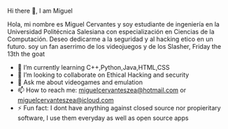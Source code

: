  Hi there 👋, I am Miguel 

Hola, mi nombre es Miguel Cervantes y soy estudiante de ingeniería en la Universidad Politécnica Salesiana con especialización en Ciencias de la Computación. Deseo dedicarme a la seguridad y al hacking etico en un futuro. soy un fan aserrimo de los videojuegos y de los Slasher, Friday the 13th the goat

- 🌱 I’m currently learning C++,Python,Java,HTML,CSS
- 👯 I’m looking to collaborate on Ethical Hacking and security
- 💬 Ask me about videogames and emulation
- 📫 How to reach me: miguelcervanteszea@hotmail.com or miguelcervanteszea@icloud.com
- ⚡ Fun fact: I dont have anything against closed source nor propieritary software, I use them everyday as well as open source apps
